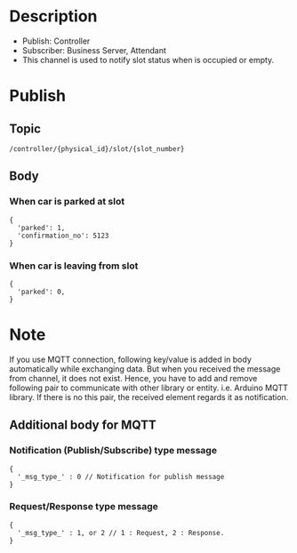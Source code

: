 # Description

- Publish: Controller
- Subscriber: Business Server, Attendant
- This channel is used to notify slot status when is occupied or empty. 

# Publish

## Topic

```
/controller/{physical_id}/slot/{slot_number}
```

## Body

### When car is parked at slot #

```
{
  'parked': 1,
  'confirmation_no': 5123
}
```

### When car is leaving from slot #

```
{
  'parked': 0,
}
```

# Note

If you use MQTT connection, following key/value is added in body automatically while exchanging data.
But when you received the message from channel, it does not exist.
Hence, you have to add and remove following pair to communicate with other library or entity. i.e. Arduino MQTT library.
If there is no this pair, the received element regards it as notification.

## Additional body for MQTT

### Notification (Publish/Subscribe) type message
```
{
  '_msg_type_' : 0 // Notification for publish message
}
```

### Request/Response type message
```
{
  '_msg_type_' : 1, or 2 // 1 : Request, 2 : Response.
}
```
